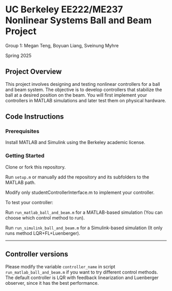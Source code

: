 # UC Berkeley EE222/ME237 Nonlinear Systems Ball and Beam Project

Group 1: Megan Teng, Boyuan Liang, Sveinung Myhre

Spring 2025

## Project Overview

This project involves designing and testing nonlinear controllers for a ball and beam system. The objective is to develop controllers that stabilize the ball at a desired position on the beam. You will first implement your controllers in MATLAB simulations and later test them on physical hardware.

## Code Instructions

### Prerequisites

Install MATLAB and Simulink using the Berkeley academic license.

### Getting Started

Clone or fork this repository.

Run `setup.m` or manually add the repository and its subfolders to the MATLAB path.

Modify only studentControllerInterface.m to implement your controller.

To test your controller:

Run `run_matlab_ball_and_beam.m` for a MATLAB-based simulation (You can choose which control method to run).

Run `run_simulink_ball_and_beam.m` for a Simulink-based simulation (It only runs method LQR+FL+Luenberger).


-----------------------------------------------------------------------------
## Controller versions
Please modify the variable `controller_name` in script `run_matlab_ball_and_beam.m` if you want to try different control methods. The default controller is LQR with feedback linearization and Luenberger observer, since it has the best performance.